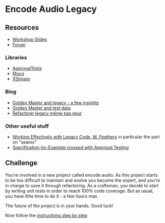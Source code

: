 # Encode Audio Legacy

## Resources

- [Workshop Slides](http://fr.slideshare.net/sanlaville/20140530-itakegolden-master)
- [Forum](https://groups.google.com/forum/#!forum/temporary-testing)

### Libraries

- [ApprovalTests](https://github.com/approvals/ApprovalTests.Java)
- [Moco](http://github.com/dreamhead/moco)
- [XStream](http://xstream.codehaus.org/)

### Blog

- [Golden Master and legacy - a few insights ](http://martinsson-johan.blogspot.fr/2014/01/golden-master-and-legacy-few-insights.html)
- [Golden Master and test data](http://martinsson-johan.blogspot.fr/2014/05/golden-master-and-test-data.html)
- [Refactorer legacy même pas peur ](http://martinsson-johan.blogspot.fr/2014/05/refactorer-legacy-meme-pas-peur.html)

### Other useful stuff

- [Working Effectively with Legacy Code, M. Feathers](http://www.amazon.com/Working-Effectively-Legacy-Robert-Martin-ebook/dp/B005OYHF0A)
  in particular the part on "seams"
- [Specification-by-Example crossed with Approval Testing](https://github.com/pearlfish/pearlfish-java)

## Challenge

You're involved in a new project called encode audio. As this project starts to be too difficult to maintain and evolve
you become the expert, and you're in charge to save it through refactoring. As a craftsman, you decide to start by writing
unit tests in order to reach 100% code coverage. But as usual, you have little time to do it - a few hours max.

The future of the project is in your hands. Good luck!

Now follow the [instructions step by step](./STEPS.MD)